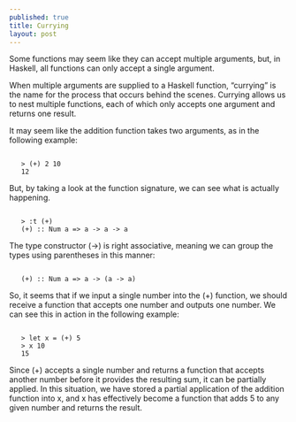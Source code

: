 ```yaml
---
published: true
title: Currying
layout: post
---
```

Some functions may seem like they can accept multiple arguments, but, in Haskell, all functions can only accept a single argument.

When multiple arguments are supplied to a Haskell function, “currying” is the name for the process that occurs behind the scenes. Currying allows us to nest multiple functions, each of which only accepts one argument and returns one result. 

It may seem like the addition function takes two arguments, as in the following example:

```

   > (+) 2 10
   12

```

But, by taking a look at the function signature, we can see what is actually happening.

```

   > :t (+)
   (+) :: Num a => a -> a -> a

```

The type constructor (->) is right associative, meaning we can group the types using parentheses in this manner:

```

   (+) :: Num a => a -> (a -> a)

```

So, it seems that if we input a single number into the (+) function, we should receive a function that accepts one number and outputs one number. We can see this in action in the following example:

```

   > let x = (+) 5
   > x 10
   15

```

Since (+) accepts a single number and returns a function that accepts another number before it provides the resulting sum, it can be partially applied. In this situation, we have stored a partial application of the addition function into x, and x has effectively become a function that adds 5 to any given number and returns the result.